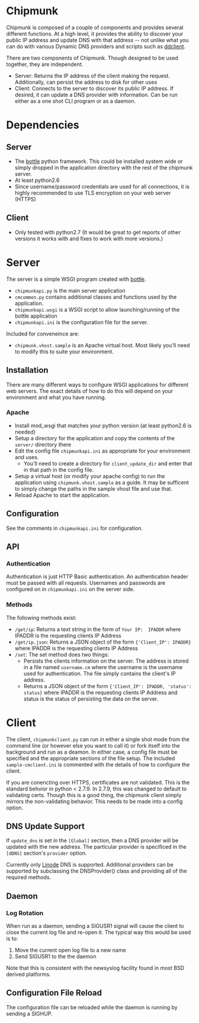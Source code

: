 # Chipmunk

Chipmunk is composed of a couple of components and provides several different
functions.  At a high level, it provides the ability to discover your public IP
address and update DNS with that address -- not unlike what you can do with
various Dynamic DNS providers and scripts such as
[ddclient](http://sourceforge.net/p/ddclient/wiki/Home/).

There are two components of Chipmunk.  Though designed to be used together,
they are independent.
- Server:  Returns the IP address of the client making the request.  Additionally,
can persist the address to disk for other uses
- Client:  Connects to the server to discover its public IP address.  If desired,
it can update a DNS provider with information.  Can be run either as a one shot
CLI program or as a daemon.

# Dependencies

## Server
- The [bottle](http://bottlepy.org) python framework.  This could be installed
system wide or simply dropped in the application directory with the rest of the
chipmunk server.
- At least python2.6
- Since username/password credentials are used for all connections, it is
highly recommended to use TLS encryption on your web server (HTTPS)

## Client
- Only tested with python2.7 (It would be great to get reports of other versions
it works with and fixes to work with more versions.)

# Server

The server is a simple WSGI program created with [bottle](http://bottlepy.org).
- `chipmunkapi.py` is the main server application
- `cmcommon.py` contains additional classes and functions used by the
application.
- `chipmunkapi.wsgi` is a WSGI script to allow launching/running of the bottle
application
- `chipmunkapi.ini` is the configuration file for the server.

Included for conveneince are:
- `chipmunk.vhost.sample` is an Apache virtual host.  Most likely you'll need
to modify this to suite your environment.

## Installation

There are many different ways to configure WSGI applications for different
web servers.  The exact details of how to do this will depend on your
environment and what you have running.

### Apache

- Install mod_wsgi that matches your python version (at least python2.6 is
needed)
- Setup a directory for the application and copy the contents of the `server/`
directory there
- Edit the config file `chipmunkapi.ini` as appropriate for your environment
and uses.
    - You'll need to create a directory for `client_update_dir` and enter that
    in that path in the config file.
- Setup a virtual host (or modify your apache config) to run the application
using `chipmunk.vhost.sample` as a guide.  It may be sufficent to simply change
the paths in the sample vhost file and use that.
- Reload Apache to start the application.

## Configuration

See the comments in `chipmunkapi.ini` for configuration.

## API

### Authentication

Authentication is just HTTP Basic authentication.  An authentication header
must be passed with all requests.  Usernames and passwords are configured on
in `chipmunkapi.ini` on the server side.

### Methods

The following methods exist:

- `/get/ip`: Returns a text string in the form of `Your IP:  IPADDR` where
IPADDR is the requesting clients IP Address
- `/get/ip.json`:  Returns a JSON object of the form `{'Client_IP': IPADDR}`
where IPADDR is the requesting clients IP Address
- `/set`:  The set method does two things:
    - Persists the clients information on the server.  The address is stored in
    a file named `username.cm` where the username is the username used for
    authentication.  The file simply contains the client's IP address.
    - Returns a JSON object of the form `{'Client_IP': IPADDR,
    'status': status}` where IPADDR is the requesting clients IP Address and
    status is the status of persisting the data on the server.

# Client

The client, `chipmunkclient.py` can run in either a single shot mode from the
command line (or however else you want to call it) or fork itself into the
background and run as a deamon.  In either case, a config file must be
specified and the appropriate sections of the file setup.  The included
`sample-cmclient.ini` is commented with the details of how to configure
the client.

If you are conencting over HTTPS, certificates are not validated.  This is the
standard behvior in python < 2.7.9.  In 2.7.9, this was changed to default to
validating certs.  Though this is a good thing, the chipmunk client simply
mirrors the non-validating behavior.  This needs to be made into a config
option.

## DNS Update Support

If `update_dns` is set in the `[Global]` section, then a DNS provider will be
updated with the new address.  The particular provider is specificed in the
`[dDNS]` section's `provider` option.

Currently only [Linode](http://www.linode.com) DNS is supported.  Additional
providers can be supported by subclassing the DNSProvider() class and providing
all of the required methods.

## Daemon

### Log Rotation

When run as a daemon, sending a SIGUSR1 signal will cause the client to close
the current log file and re-open it.  The typical way this would be used is to:

1.  Move the current open log file to a new name
2.  Send SIGUSR1 to the the daemon

Note that this is consistent with the newsyslog facility found in most BSD
derived platforms.

## Configuration File Reload

The configuration file can be reloaded while the daemon is running by
sending a SIGHUP.




